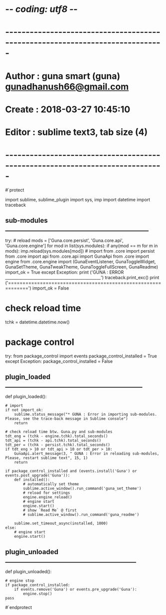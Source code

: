 # -*- coding: utf8 -*-
# -----------------------------------------------------------------------------
# Author : guna smart (guna) gunadhanush66@gmail.com
# Create : 2018-03-27 10:45:10
# Editor : sublime text3, tab size (4)
# -----------------------------------------------------------------------------

#`protect

import sublime, sublime_plugin
import sys, imp
import datetime
import traceback

##  sub-modules  ______________________________________________

try:
    # reload
    mods = ['Guna.core.persist', 'Guna.core.api', 'Guna.core.engine']
    for mod in list(sys.modules):
        if any(mod == m for m in mods):
            imp.reload(sys.modules[mod])
    # import
    from .core import persist
    from .core import api
    from .core.api import GunaApi
    from .core import engine
    from .core.engine import (GunaEventListener, GunaToggleWidget, GunaSetTheme, GunaTweakTheme, GunaToggleFullScreen, GunaReadme)
    import_ok = True
except Exception:
    print ('GUNA : ERROR ________________________________________________')
    traceback.print_exc()
    print ('=============================================================')
    import_ok = False

# check reload time
tchk = datetime.datetime.now()

# package control
try:
    from package_control import events
    package_control_installed = True
except Exception:
    package_control_installed = False


##  plugin_loaded  ____________________________________________

def plugin_loaded():

    # import
    if not import_ok:
        sublime.status_message("* GUNA : Error in importing sub-modules. Please, see the trace-back message in Sublime console")
        return

    # check reload time btw. Guna.py and sub-modules
    tdt_eng = (tchk - engine.tchk).total_seconds()
    tdt_api = (tchk - api.tchk).total_seconds()
    tdt_per = (tchk - persist.tchk).total_seconds()
    if tdt_eng > 10 or tdt_api > 10 or tdt_per > 10:
        GunaApi.alert_message(3, " GUNA : Error in reloading sub-modules, Please, restart sublime text", 15, 1)
        return

    if package_control_installed and (events.install('Guna') or events.post_upgrade('Guna')):
        def installed():
            # automatically set theme
            sublime.active_window().run_command('guna_set_theme')
            # reload for settings
            engine.engine_reload()
            # engine start
            engine.start()
            # show `Read Me` @ first
            # sublime.active_window().run_command('guna_readme')

        sublime.set_timeout_async(installed, 1000)
    else:
        # engine start
        engine.start()


##  plugin_unloaded  __________________________________________

def plugin_unloaded():

    # engine stop
    if package_control_installed:
        if events.remove('Guna') or events.pre_upgrade('Guna'):
            engine.stop()
    pass


#`endprotect
